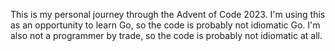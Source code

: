 This is my personal journey through the Advent of Code 2023. I'm using this as an opportunity to learn Go, 
so the code is probably not idiomatic Go. I'm also not a programmer by trade, so the code is probably not idiomatic at all.
